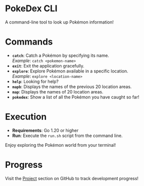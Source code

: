 # PokeDex CLI

A command-line tool to look up Pokémon information!

# Commands

- **`catch`**: Catch a Pokémon by specifying its name.
    <br>*Example*: `catch <pokemon-name>`
- **`exit`**: Exit the application gracefully.
- **`explore`**: Explore Pokémon available in a specific location.
    <br>*Example*: `explore <location-name>`
- **`help`**: Looking for help?
- **`mapb`**: Displays the names of the previous 20 location areas.
- **`map`**: Displays the names of 20 location areas.
- **`pokedex`**: Show a list of all the Pokémon you have caught so far!

# Execution

- **Requirements**: Go 1.20 or higher
- **Run**: Execute the `run.sh` script from the command line.

Enjoy exploring the Pokémon world from your terminal!

# Progress

Visit the [Project](https://github.com/users/Dhar01/projects/1/views/1) section on GitHub to track development progress!
